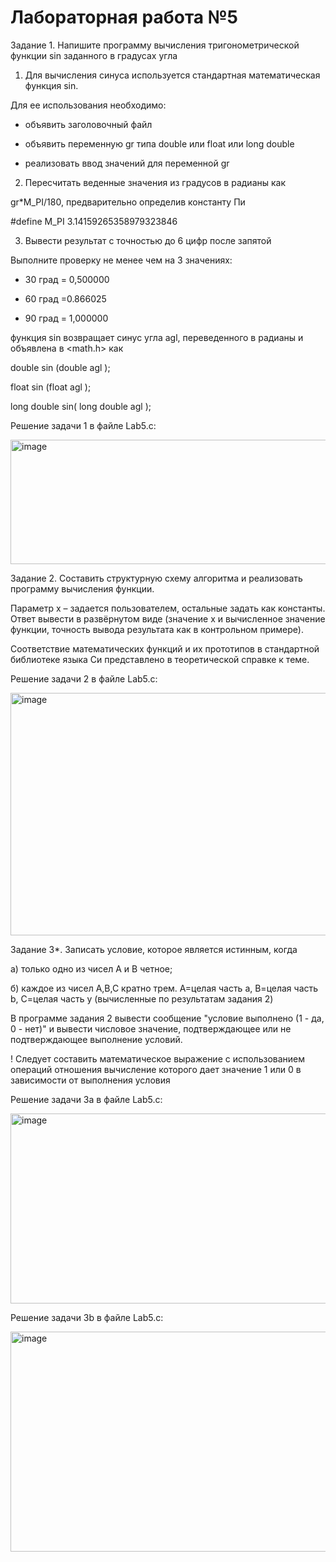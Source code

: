 <h1> Лабораторная работа №5 </h1>

Задание 1. Напишите программу вычисления тригонометрической функции  sin заданного в градусах угла 

1. Для вычисления синуса используется стандартная математическая функция sin.

Для ее использования необходимо:

* объявить заголовочный файл 

* объявить переменную gr типа double или float или  long double

* реализовать ввод значений для переменной gr

2. Пересчитать веденные значения из градусов в радианы как 

gr*M_PI/180, предварительно определив константу Пи

#define M_PI  3.14159265358979323846

3. Вывести результат с точностью до 6 цифр после запятой

Выполните проверку не менее чем на 3 значениях:

* 30 град = 0,500000

* 60 град =0.866025

* 90 град = 1,000000

функция sin возвращает синус угла agl, переведенного в радианы и объявлена в <math.h> как

double sin (double agl );

float sin (float agl );

long double sin( long double agl );

Решение задачи 1 в файле Lab5.c:

<img width="1280" height="199" alt="image" src="https://github.com/user-attachments/assets/6190711a-e33e-4a32-ac9e-2a2efd7ab754" />

Задание 2. Составить структурную схему алгоритма и реализовать программу вычисления функции. 

Параметр х – задается пользователем, остальные задать как константы. Ответ вывести в развёрнутом виде (значение х и вычисленное значение функции, точность вывода результата как в контрольном примере).

Соответствие математических функций и их прототипов в стандартной библиотеке языка Си  представлено в теоретической справке к теме.

Решение задачи 2 в файле Lab5.c:

<img width="1280" height="388" alt="image" src="https://github.com/user-attachments/assets/aa9c5f3c-a458-4190-9c10-e03a6a58e920" />

Задание 3*. Записать условие, которое является истинным, когда

а) только одно из чисел А и В четное;

б) каждое из чисел А,В,С кратно трем.
A=целая часть а, В=целая часть b, С=целая часть y (вычисленные по результатам задания 2)

В программе задания 2 вывести сообщение "условие выполнено (1 - да, 0 - нет)" и вывести числовое значение, подтверждающее или не подтверждающее выполнение условий.

! Следует составить математическое выражение с использованием операций отношения вычисление которого дает значение 1 или 0 в зависимости от выполнения условия

Решение задачи 3a в файле Lab5.c:

<img width="1280" height="304" alt="image" src="https://github.com/user-attachments/assets/2b0327eb-e047-429f-93b4-5cb23ec77730" />

Решение задачи 3b в файле Lab5.c:

<img width="1280" height="352" alt="image" src="https://github.com/user-attachments/assets/6049bf15-9218-423d-be2f-44f89307f784" />
